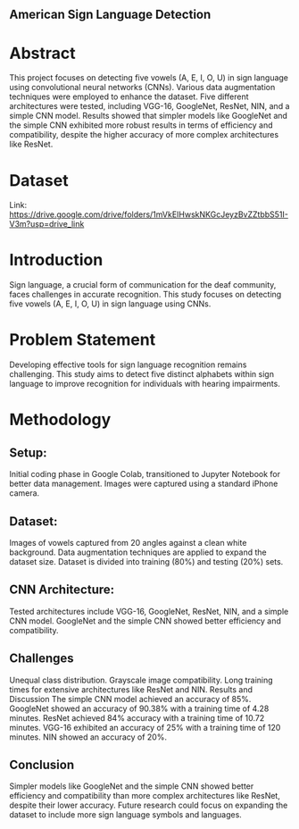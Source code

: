 ## American Sign Language Detection

# Abstract
This project focuses on detecting five vowels (A, E, I, O, U) in sign language using convolutional neural networks (CNNs). Various data augmentation techniques were employed to enhance the dataset. Five different architectures were tested, including VGG-16, GoogleNet, ResNet, NIN, and a simple CNN model. Results showed that simpler models like GoogleNet and the simple CNN exhibited more robust results in terms of efficiency and compatibility, despite the higher accuracy of more complex architectures like ResNet.

# Dataset
Link: https://drive.google.com/drive/folders/1mVkEIHwskNKGcJeyzBvZZtbbS51I-V3m?usp=drive_link

# Introduction
Sign language, a crucial form of communication for the deaf community, faces challenges in accurate recognition. This study focuses on detecting five vowels (A, E, I, O, U) in sign language using CNNs.

# Problem Statement
Developing effective tools for sign language recognition remains challenging. This study aims to detect five distinct alphabets within sign language to improve recognition for individuals with hearing impairments.

# Methodology
## Setup: 
Initial coding phase in Google Colab, transitioned to Jupyter Notebook for better data management. Images were captured using a standard iPhone camera.

## Dataset: 
Images of vowels captured from 20 angles against a clean white background. Data augmentation techniques are applied to expand the dataset size. Dataset is divided into training (80%) and testing (20%) sets.

## CNN Architecture: 
Tested architectures include VGG-16, GoogleNet, ResNet, NIN, and a simple CNN model. GoogleNet and the simple CNN showed better efficiency and compatibility.

## Challenges
Unequal class distribution.
Grayscale image compatibility.
Long training times for extensive architectures like ResNet and NIN.
Results and Discussion
The simple CNN model achieved an accuracy of 85%.
GoogleNet showed an accuracy of 90.38% with a training time of 4.28 minutes.
ResNet achieved 84% accuracy with a training time of 10.72 minutes.
VGG-16 exhibited an accuracy of 25% with a training time of 120 minutes.
NIN showed an accuracy of 20%.

## Conclusion
Simpler models like GoogleNet and the simple CNN showed better efficiency and compatibility than more complex architectures like ResNet, despite their lower accuracy. Future research could focus on expanding the dataset to include more sign language symbols and languages.

